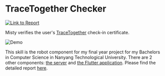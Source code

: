 # TraceTogether Checker

[![Link to Report](https://img.shields.io/badge/Report-DR%20NTU-blueviolet)](https://hdl.handle.net/10356/157337)

Misty verifies the user's [TraceTogether](https://www.tracetogether.gov.sg/) check-in certificate.

![Demo](/trace-together-checker/skill/TraceTogetherChecker.gif)

This skill is the robot component for my final year project for my Bachelors in Computer Science in Nanyang Technological University. There are 2 other components: [the server](https://github.com/SebastianLiando/misty-skills/tree/main/trace-together-checker/server) and [the Flutter application](https://github.com/SebastianLiando/misty-tracer). Please find the detailed report [here](https://hdl.handle.net/10356/157337).
